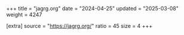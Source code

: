 +++
title = "jagrg.org"
date = "2024-04-25"
updated = "2025-03-08"
weight = 4247

[extra]
source = "https://jagrg.org/"
ratio = 45
size = 4
+++
